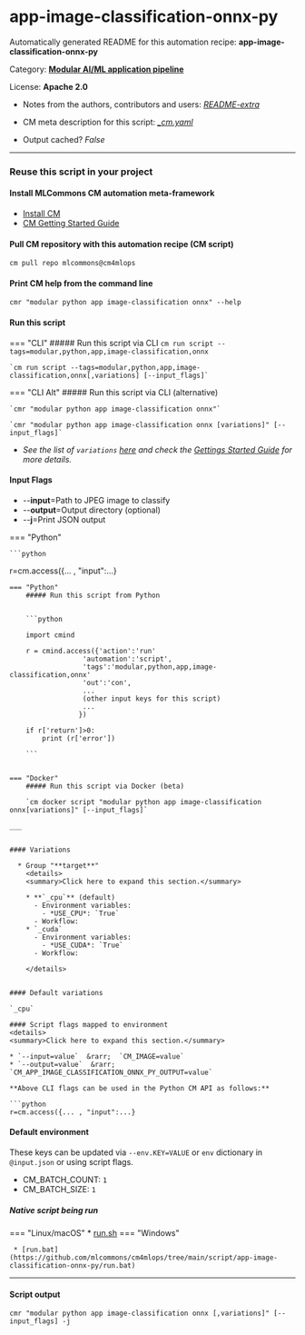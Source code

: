 # app-image-classification-onnx-py
Automatically generated README for this automation recipe: **app-image-classification-onnx-py**

Category: **[Modular AI/ML application pipeline](..)**

License: **Apache 2.0**

* Notes from the authors, contributors and users: [*README-extra*](https://github.com/mlcommons/cm4mlops/tree/main/script/app-image-classification-onnx-py/README-extra.md)

* CM meta description for this script: *[_cm.yaml](https://github.com/mlcommons/cm4mlops/tree/main/script/app-image-classification-onnx-py/_cm.yaml)*
* Output cached? *False*

---
### Reuse this script in your project

#### Install MLCommons CM automation meta-framework

* [Install CM](https://docs.mlcommons.org/ck/install)
* [CM Getting Started Guide](https://docs.mlcommons.org/ck/getting-started/)

#### Pull CM repository with this automation recipe (CM script)

```cm pull repo mlcommons@cm4mlops```

#### Print CM help from the command line

````cmr "modular python app image-classification onnx" --help````

#### Run this script

=== "CLI"
    ##### Run this script via CLI
    `cm run script --tags=modular,python,app,image-classification,onnx`

    `cm run script --tags=modular,python,app,image-classification,onnx[,variations] [--input_flags]`

=== "CLI Alt"
    ##### Run this script via CLI (alternative)

    `cmr "modular python app image-classification onnx"`

    `cmr "modular python app image-classification onnx [variations]" [--input_flags]`


* *See the list of `variations` [here](#variations) and check the [Gettings Started Guide](https://github.com/mlcommons/ck/blob/dev/docs/getting-started.md) for more details.*


#### Input Flags

* --**input**=Path to JPEG image to classify
* --**output**=Output directory (optional)
* --**j**=Print JSON output

=== "Python"

    ```python
r=cm.access({... , "input":...}
```
=== "Python"
    ##### Run this script from Python


    ```python

    import cmind

    r = cmind.access({'action':'run'
                  'automation':'script',
                  'tags':'modular,python,app,image-classification,onnx'
                  'out':'con',
                  ...
                  (other input keys for this script)
                  ...
                 })

    if r['return']>0:
        print (r['error'])

    ```


=== "Docker"
    ##### Run this script via Docker (beta)

    `cm docker script "modular python app image-classification onnx[variations]" [--input_flags]`

___


#### Variations

  * Group "**target**"
    <details>
    <summary>Click here to expand this section.</summary>

    * **`_cpu`** (default)
      - Environment variables:
        - *USE_CPU*: `True`
      - Workflow:
    * `_cuda`
      - Environment variables:
        - *USE_CUDA*: `True`
      - Workflow:

    </details>


#### Default variations

`_cpu`

#### Script flags mapped to environment
<details>
<summary>Click here to expand this section.</summary>

* `--input=value`  &rarr;  `CM_IMAGE=value`
* `--output=value`  &rarr;  `CM_APP_IMAGE_CLASSIFICATION_ONNX_PY_OUTPUT=value`

**Above CLI flags can be used in the Python CM API as follows:**

```python
r=cm.access({... , "input":...}
```

</details>

#### Default environment


These keys can be updated via `--env.KEY=VALUE` or `env` dictionary in `@input.json` or using script flags.

* CM_BATCH_COUNT: `1`
* CM_BATCH_SIZE: `1`



##### Native script being run
=== "Linux/macOS"
     * [run.sh](https://github.com/mlcommons/cm4mlops/tree/main/script/app-image-classification-onnx-py/run.sh)
=== "Windows"

     * [run.bat](https://github.com/mlcommons/cm4mlops/tree/main/script/app-image-classification-onnx-py/run.bat)
___
#### Script output
`cmr "modular python app image-classification onnx [,variations]" [--input_flags] -j`